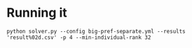 # Running it

`python solver.py --config big-pref-separate.yml --results 'result%02d.csv' -p 4 --min-individual-rank 32`

